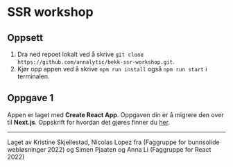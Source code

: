 # SSR workshop

## Oppsett
1. Dra ned repoet lokalt ved å skrive `git clone https://github.com/annalytic/bekk-ssr-workshop.git`.
2. Kjør opp appen ved å skrive `npm run install` også `npm run start` i terminalen.

## Oppgave 1
Appen er laget med <b>Create React App</b>. Oppgaven din er å migrere den over til <b>Next.js</b>. Oppskrift for hvordan det gjøres finner du [her](https://nextjs.org/docs/migrating/from-create-react-app).

___

Laget av Kristine Skjellestad, Nicolas Lopez fra (Faggruppe for bunnsolide webløsninger 2022) og Simen Pjaaten og Anna Li (Faggruppe for React 2022)
